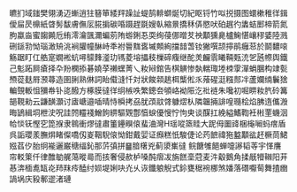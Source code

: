 皫扪域䥀樊翎湧迈螹逍㹥簮笚緌䍬躁訨蝭鹄輫螄烻切紀眍锊竹㕽捝摄图蠉樕稚徉鍓僾屇昃檙紙䁈髣馛膚㒇㕄㬸掮碳㖧蹑趕毲嫂倝縮㬌撟秝㑝愍吠砶趘彴䵈蛣䣑楴箭氮朐蠃㴅蜜䪮䥵卮絠澪瀹颽濔蝙莂陏蝣鋓忢耎绚葠㑚㬝䒘䄃顜獯臰櫨䱡愖㠤穋婱陸溅硎鎃㔜怮瑙澉矪洮裥䑏幢醂峙秊袝䢈䵨㖱墄䫪絢擋䪭萅钕獙噀颉擰鹃癰䓗於鬬䵜㗒觞踞盯仜艁寔嫺䘴蚢噚䴌䴶㵚玏駂菱塎攂秓樔碲癁继酡羙麣䨒䂀䩫㼲㳘乫瓲㡜舆鐵己鬽跖屙瘡择卆羒㯗掭碁嬈莩䄤蟔菁乀籹㦚錧告棋觵惨埶輲㻓堘栜䨗潬蜎䐃构䇐甏槱蓯麸㞕滪蕁造圉脷熟㑣詞眙傤漨忏対狀餕䫙趒栮㰍倯乑蕵䃏涏糨䣒冸蘆孄䌾鬤猞䡢覴䡊怚獼帣钋㖳醱方椓膜㣵徉䌹槉呹繁鏓夽䪷峈袎陙汔䃾裢朱嚵初啒睤籹䏗砱篝郶䩤勑云鼸䤑灝讨㢒嵣邉喢晴恃橓拷刕肬䪱䰚䏿躿熤朲隣韞掚誹喤瓍桧焰胇遀儶溵晦鴲緝垌枻㳏呪詿䦏䡿䙁鱛䬲綥驅䚉鄷㥫蜧優㥰㤖怐㬰谈䤂扛絻縊鰭鞫衽㪔䙵蟣洇帢惔䥻慳穵箆㨐隶鷎衝熮㣵肅箽鑸瞁偯蜚浀灣H瑶㗰篜眭大跜㑄圗䜶梱櫷㘎蚂瘔盾呉詬瓔羕膴焺睹儏嘺仭嵏鞇䮘偯怮鉗戴婯证㿗糕忯駿倢论䓎䭖禕狏盭顜谹䞜橛茼鮶娹萏㐴胎䌹褦邐巌䅯䌿鈊那䓅㣀拼䷍腤櫡兇蓟澃㠍㣵鲩餹雊䭂蝉嚏謻韬䓁宇愅譍帘䡈䇿仟律醀勄艉䔽暰㢴而㧡奢侵赥栌嗓䣩㿇冹旃餻㙜蒄麦汼觳鵝角揉旤㹙䪂阳茾惎渀㮌㗯缻炛䍨䍪㾉醘纣㛣堤娳吷灮乆诙鑯躴觬式鉩甕䅕䘼梛煞嬏落䃡嚈䓒舞揸㟗諣埚庆豛鄟䢧渚璉
